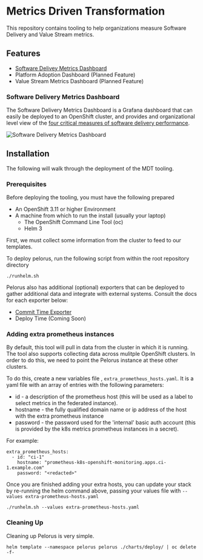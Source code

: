 # Metrics Driven Transformation

This repository contains tooling to help organizations measure Software Delivery and Value Stream metrics.

## Features

* [Software Delivey Metrics Dashboard](#software-delivery-metrics-dashboard)
* Platform Adoption Dashboard (Planned Feature)
* Value Stream Metrics Dashboard (Planned Feature)

### Software Delivery Metrics Dashboard

The Software Delivery Metrics Dashboard is a Grafana dashboard that can easily be deployed to an OpenShift cluster, and provides and organizational level view of the [four critical measures of software delivery performance](https://blog.openshift.com/exploring-a-metrics-driven-approach-to-transformation/).

![Software Delivery Metrics Dashboard](media/sdm-dashboard.png)

## Installation

The following will walk through the deployment of the MDT tooling.

### Prerequisites

Before deploying the tooling, you must have the following prepared

* An OpenShift 3.11 or higher Environment
* A machine from which to run the install (usually your laptop)
  * The OpenShift Command Line Tool (oc)
  * Helm 3

First, we must collect some information from the cluster to feed to our templates.

To deploy pelorus, run the following script from within the root repository directory

```
./runhelm.sh
```

Pelorus also has additional (optional) exporters that can be deployed to gather additional data and integrate with external systems. Consult the docs for each exporter below:

* [Commit Time Exporter](exporters/committime/README.md)
* Deploy Time (Coming Soon)

### Adding extra prometheus instances

By default, this tool will pull in data from the cluster in which it is running. The tool also supports collecting data across mulitple OpenShift clusters. In order to do this, we need to point the Pelorus instance at these other clusters.

To do this, create a new variables file , `extra_prometheus_hosts.yaml`.  It is a yaml file with an array of entries with the following parameters:

* id - a description of the prometheus host (this will be used as a label to select metrics in the federated instance).
* hostname - the fully qualified domain name or ip address of the host with the extra prometheus instance
* password - the password used for the 'internal' basic auth account (this is provided by the k8s metrics prometheus instances in a secret).

For example:

    extra_prometheus_hosts:
      - id: "ci-1"
        hostname: "prometheus-k8s-openshift-monitoring.apps.ci-1.example.com"
        password: "<redacted>"

Once you are finished adding your extra hosts, you can update your stack by re-running the helm command above, passing your values file with `--values extra-prometheus-hosts.yaml`

```
./runhelm.sh --values extra-prometheus-hosts.yaml
```

### Cleaning Up

Cleaning up Pelorus is very simple.

    helm template --namespace pelorus pelorus ./charts/deploy/ | oc delete -f-
